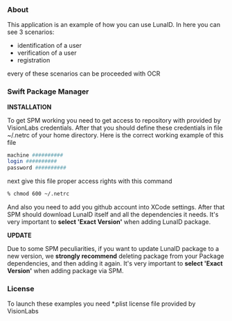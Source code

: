 ### About

This application is an example of how you can use LunaID. In here you can see 3 scenarios:

- identification of a user
- verification of a user
- registration

every of these scenarios can be proceeded with OCR

### **Swift Package Manager**

**INSTALLATION**

To get SPM working you need to get access to repository with provided by VisionLabs credentials. After that you should define these credentials in file ~/.netrc of your home directory. Here is the correct working example of this file

```bash
machine ##########
login ##########
password ##########
````

next give this file proper access rights with this command

```bash
% chmod 600 ~/.netrc
```

And also you need to add you github account into XCode settings. After that SPM should download LunaID itself and all the dependencies it needs. It's very important to **select 'Exact Version'** when adding LunaID package.

**UPDATE**

Due to some SPM peculiarities, if you want to update LunaID package to a new version, we **strongly recommend** deleting package from your Package dependencies, and then adding it again. It's very important to **select 'Exact Version'** when adding package via SPM.

### License

To launch these examples you need *.plist license file provided by VisionLabs

